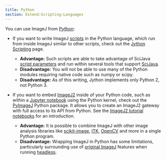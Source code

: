 ```yaml
---
title: Python
section: Extend:Scripting:Languages
---
```


You can use ImageJ from [Python](https://python.org/):

-   If you want to write ImageJ [scripts](/scripting) in the Python language, which run from inside ImageJ similar to other scripts, check out the [Jython Scripting](/scripting/jython) page.
    -   **Advantage:** Such scripts are able to take advantage of SciJava [script parameters](/scripting/parameters) and run within several tools that support [SciJava](/libs/scijava).
    -   **Disadvantage:** You will not be able to use many of the Python modules requiring native code such as numpy or scipy.
    -   **Disadvantage:** As of this writing, Jython implements only Python 2, not Python 3.

-   If you want to embed [ImageJ2](/software/imagej2) inside of your Python code, such as within a [Jupyter notebook](https://jupyter.org/) using the Python kernel, check out the [PyImageJ](/scripting/pyimagej) Python package. It allows you to create an ImageJ2 gateway with full access to its API from Python. See the [ImageJ2 tutorial notebooks](/tutorials/notebooks) for an introduction.
    -   **Advantage:** It is possible to combine ImageJ with other image analysis libraries like [scikit-image](https://scikit-image.org/), [ITK](/software/itk), [OpenCV](/software/opencv) and more in a single Python program.
    -   **Disadvantage:** Wrapping ImageJ in Python has some limitations, particularly surrounding use of [original ImageJ](/software/imagej) features when running [headless](/scripting/headless).
